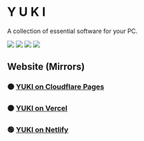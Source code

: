 # Y U K I

A collection of essential software for your PC.

<a href="https://github.com/Az-21/yuki/blob/main/LICENSE" alt="GPL 3.0">
        <img src="https://img.shields.io/github/license/Az-21/pwgen?style=for-the-badge" /></a>
<a href="https://yuki-sage.vercel.app/" alt="Launch Website">
        <img src="https://img.shields.io/website?down_message=Offline&label=Website%20Status&logo=Vercel&style=for-the-badge&up_message=Online&url=https%3A%2F%2Fyuki-sage.vercel.app%2F" /></a>
<a href="https://kit.svelte.dev/" alt="Svelte">
        <img src="https://img.shields.io/badge/Built%20With-Svelte-%23F73C00?style=for-the-badge&logo=svelte" /></a>
<a href="https://tailwindcss.com/" alt="Tailwind CSS">
        <img src="https://img.shields.io/badge/Styled%20With-Tailwind-%2306B6D4?style=for-the-badge&logo=tailwind%20css" /></a>

## Website (Mirrors)

### 🟠 [YUKI on Cloudflare Pages](https://yuki.pages.dev)
### ⚫ [YUKI on Vercel](https://yuki-sage.vercel.app)
### 🟢 [YUKI on Netlify](https://yuki-github.netlify.app)
